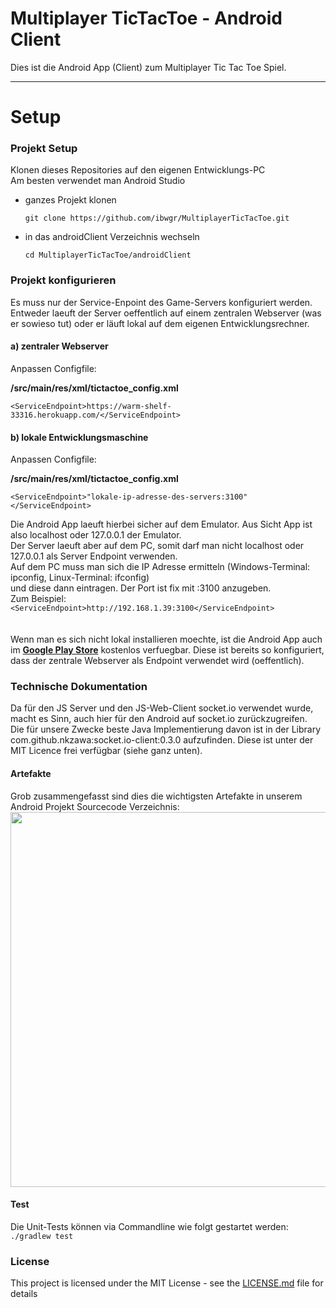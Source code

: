 # Multiplayer TicTacToe - Android Client

Dies ist die Android App (Client) zum Multiplayer Tic Tac Toe Spiel.

----------

# Setup

### Projekt Setup
Klonen dieses Repositories auf den eigenen Entwicklungs-PC<br>
Am besten verwendet man Android Studio

- ganzes Projekt klonen

   ``git clone https://github.com/ibwgr/MultiplayerTicTacToe.git``

- in das androidClient Verzeichnis wechseln

   ``cd MultiplayerTicTacToe/androidClient``

### Projekt konfigurieren

Es muss nur der Service-Enpoint des Game-Servers konfiguriert werden.
Entweder laeuft der Server oeffentlich auf einem zentralen Webserver (was er sowieso tut) oder er läuft lokal auf dem eigenen Entwicklungsrechner.

#### a) zentraler Webserver
   Anpassen Configfile:
   
   **/src/main/res/xml/tictactoe_config.xml**<br>
   
   ```<ServiceEndpoint>https://warm-shelf-33316.herokuapp.com/</ServiceEndpoint>```

#### b) lokale Entwicklungsmaschine
   Anpassen Configfile:
   
   **/src/main/res/xml/tictactoe_config.xml**<br>
   
   ```<ServiceEndpoint>"lokale-ip-adresse-des-servers:3100"</ServiceEndpoint>```<br>
   
   Die Android App laeuft hierbei sicher auf dem Emulator. Aus Sicht App ist also localhost oder 127.0.0.1 der Emulator.<br>
   Der Server laeuft aber auf dem PC, somit darf man nicht localhost oder 127.0.0.1 als Server Endpoint verwenden.<br>
   Auf dem PC muss man sich die IP Adresse ermitteln (Windows-Terminal: ipconfig, Linux-Terminal: ifconfig)<br>
   und diese dann eintragen. Der Port ist fix mit :3100 anzugeben.<br>Zum Beispiel:<br>
   ```<ServiceEndpoint>http://192.168.1.39:3100</ServiceEndpoint>```
<br><br><br>
Wenn man es sich nicht lokal installieren moechte, ist die Android App auch im **[Google Play Store](https://play.google.com/store/apps/details?id=ch.ibw.semesterarbeit2017.multiplayertictactoe.multiplayertictactoe)** kostenlos verfuegbar.
Diese ist bereits so konfiguriert, dass der zentrale Webserver als Endpoint verwendet wird (oeffentlich).

### Technische Dokumentation
Da für den JS Server und den JS-Web-Client socket.io verwendet wurde, macht es Sinn, auch hier für den Android auf socket.io zurückzugreifen.<br>
Die für unsere Zwecke beste Java Implementierung davon ist in der Library com.github.nkzawa:socket.io-client:0.3.0 aufzufinden.
Diese ist unter der MIT Licence frei verfügbar (siehe ganz unten).

#### Artefakte
Grob zusammengefasst sind dies die wichtigsten Artefakte in unserem Android Projekt Sourcecode Verzeichnis:<br>
<img src="https://github.com/ibwgr/MultiplayerTicTacToe/tree/master/androidClient/documentation/TicTacToe-Android-Diagramm.jpeg" width="800" height="600"/>

#### Test
Die Unit-Tests können via Commandline wie folgt gestartet werden:<br>
``./gradlew test``


### License

This project is licensed under the MIT License - see the [LICENSE.md](LICENSE.md) file for details

